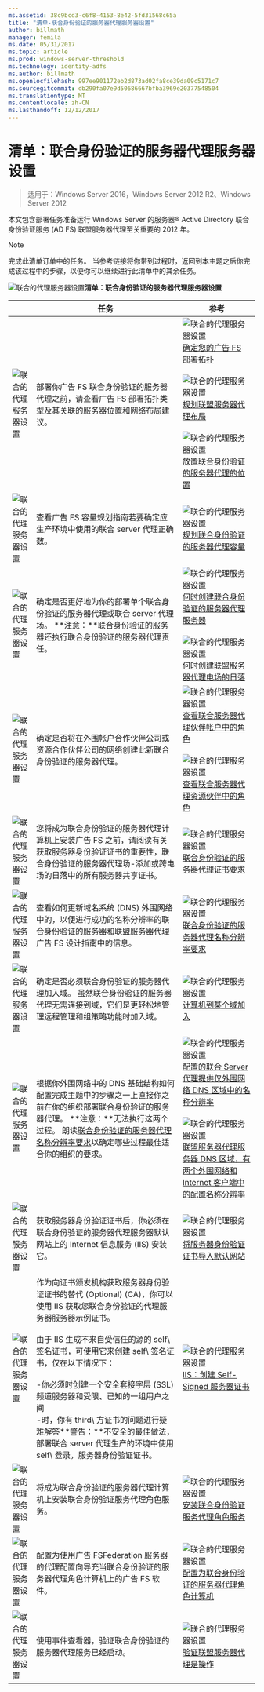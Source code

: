 ```yaml
---
ms.assetid: 38c9bcd3-c6f8-4153-8e42-5fd31568c65a
title: "清单-联合身份验证的服务器代理服务器设置"
author: billmath
manager: femila
ms.date: 05/31/2017
ms.topic: article
ms.prod: windows-server-threshold
ms.technology: identity-adfs
ms.author: billmath
ms.openlocfilehash: 997ee901172eb2d873ad02fa8ce39da09c5171c7
ms.sourcegitcommit: db290fa07e9d50686667bfba3969e20377548504
ms.translationtype: MT
ms.contentlocale: zh-CN
ms.lasthandoff: 12/12/2017
---
```

# <a name="checklist-setting-up-a-federation-server-proxy"></a>清单：联合身份验证的服务器代理服务器设置

>适用于：Windows Server 2016，Windows Server 2012 R2、Windows Server 2012

本文包含部署任务准备运行 Windows Server 的服务器® Active Directory 联合身份验证服务 \(AD FS\) 联盟服务器代理至关重要的 2012 年。  
  
> [!NOTE]  
> 完成此清单订单中的任务。 当参考链接将你带到过程时，返回到本主题之后你完成该过程中的步骤，以便你可以继续进行此清单中的其余任务。  
  
![联合的代理服务器设置](media/2b05dce3-938f-4168-9b8f-1f4398cbdb9b.gif)**清单：联合身份验证的服务器代理服务器设置**  
  
||任务|参考|  
|-|--------|-------------|  
|![联合的代理服务器设置](media/icon_checkboxo.gif)|部署你广告 FS 联合身份验证的服务器代理之前，请查看广告 FS 部署拓扑类型及其关联的服务器位置和网络布局建议。|![联合的代理服务器设置](media/faa393df-4856-4431-9eda-4f4e5be72a90.gif)[确定您的广告 FS 部署拓扑](https://technet.microsoft.com/library/gg982491.aspx)<br /><br />![联合的代理服务器设置](media/faa393df-4856-4431-9eda-4f4e5be72a90.gif)[规划联盟服务器代理布局](https://technet.microsoft.com/library/dd807130.aspx)<br /><br />![联合的代理服务器设置](media/faa393df-4856-4431-9eda-4f4e5be72a90.gif)[放置联合身份验证的服务器代理的位置](https://technet.microsoft.com/library/dd807048.aspx)|  
|![联合的代理服务器设置](media/icon_checkboxo.gif)|查看广告 FS 容量规划指南若要确定应生产环境中使用的联合 server 代理正确数。|![联合的代理服务器设置](media/faa393df-4856-4431-9eda-4f4e5be72a90.gif)[规划联合身份验证的服务器代理容量](https://technet.microsoft.com/library/gg749898.aspx)|  
|![联合的代理服务器设置](media/icon_checkboxo.gif)|确定是否更好地为你的部署单个联合身份验证的服务器代理或联合 server 代理场。 **注意：**联合身份验证的服务器还执行联合身份验证的服务器代理责任。|![联合的代理服务器设置](media/faa393df-4856-4431-9eda-4f4e5be72a90.gif)[何时创建联合身份验证的服务器代理服务器](https://technet.microsoft.com/library/dd807032.aspx)<br /><br />![联合的代理服务器设置](media/faa393df-4856-4431-9eda-4f4e5be72a90.gif)[何时创建联盟服务器代理电场的日落](https://technet.microsoft.com/library/dd807082.aspx)|  
|![联合的代理服务器设置](media/icon_checkboxo.gif)|确定是否将在外围帐户合作伙伴公司或资源合作伙伴公司的网络创建此新联合身份验证的服务器代理。|![联合的代理服务器设置](media/faa393df-4856-4431-9eda-4f4e5be72a90.gif)[查看联合服务器代理伙伴帐户中的角色](https://technet.microsoft.com/library/dd807109.aspx)<br /><br />![联合的代理服务器设置](media/faa393df-4856-4431-9eda-4f4e5be72a90.gif)[查看联合服务器代理资源伙伴中的角色](https://technet.microsoft.com/en-us/library/dd807052.aspx)|  
|![联合的代理服务器设置](media/icon_checkboxo.gif)|您将成为联合身份验证的服务器代理计算机上安装广告 FS 之前，请阅读有关获取服务器身份验证证书的重要性，联合身份验证的服务器代理场-添加或跨电场的日落中的所有服务器共享证书。|![联合的代理服务器设置](media/faa393df-4856-4431-9eda-4f4e5be72a90.gif)[联合身份验证的服务器代理证书要求](https://technet.microsoft.com/library/dd807054.aspx)|  
|![联合的代理服务器设置](media/icon_checkboxo.gif)|查看如何更新域名系统 \(DNS\) 外围网络中的，以便进行成功的名称分辨率的联合身份验证的服务器和联盟服务器代理广告 FS 设计指南中的信息。|![联合的代理服务器设置](media/faa393df-4856-4431-9eda-4f4e5be72a90.gif)[联合身份验证的服务器代理名称分辨率要求](https://technet.microsoft.com/library/dd807055.aspx)|  
|![联合的代理服务器设置](media/icon_checkboxo.gif)|确定是否必须联合身份验证的服务器代理加入域。 虽然联合身份验证的服务器代理无需连接到域，它们是更轻松地管理远程管理和组策略功能时加入域。|![联合的代理服务器设置](media/15dd35b6-6cc6-421f-93f8-7109920e7144.gif)[计算机到某个域加入](Join-a-Computer-to-a-Domain.md)|  
|![联合的代理服务器设置](media/icon_checkboxo.gif)|根据你外围网络中的 DNS 基础结构如何配置完成主题中的步骤之一上直接你之前在你的组织部署联合身份验证的服务器代理。 **注意：**无法执行这两个过程。 朗读[联合身份验证的服务器代理名称分辨率要求](https://technet.microsoft.com/library/dd807055.aspx)以确定哪些过程最佳适合你的组织的要求。|![联合的代理服务器设置](media/15dd35b6-6cc6-421f-93f8-7109920e7144.gif)[配置的联合 Server 代理提供仅外围网络 DNS 区域中的名称分辨率](Configure-Name-Resolution-for-a-Federation-Server-Proxy-in-a-DNS-Zone-That-Serves-Only-the-Perimeter-Network.md)<br /><br />![联合的代理服务器设置](media/15dd35b6-6cc6-421f-93f8-7109920e7144.gif)[联盟服务器代理服务器 DNS 区域，有两个外围网络和 Internet 客户端中的配置名称分辨率](Configure-Name-Resolution-for-a-Federation-Server-Proxy-in-a-DNS-Zone-That-Serves-Both-the-Perimeter-Network-and-Internet-Clients.md)|  
|![联合的代理服务器设置](media/icon_checkboxo.gif)|获取服务器身份验证证书后，你必须在联合身份验证的服务器代理服务器默认网站上的 Internet 信息服务 \(IIS\) 安装它。|![联合的代理服务器设置](media/15dd35b6-6cc6-421f-93f8-7109920e7144.gif)[将服务器身份验证证书导入默认网站](Import-a-Server-Authentication-Certificate-to-the-Default-Web-Site.md)|  
|![联合的代理服务器设置](media/icon_checkboxo.gif)|作为向证书颁发机构获取服务器身份验证证书的替代 \(Optional\) \(CA\)，你可以使用 IIS 获取您联合身份验证的代理服务器服务器示例证书。<br /><br />由于 IIS 生成不来自受信任的源的 self\ 签名证书，可使用它来创建 self\ 签名证书，仅在以下情况下：<br /><br />-你必须时创建一个安全套接字层 \(SSL\) 频道服务器和受限、已知的一组用户之间<br />-时，你有 third\ 方证书的问题进行疑难解答**警告：**不安全的最佳做法，部署联合 server 代理生产的环境中使用 self\ 登录，服务器身份验证证书。|![联合的代理服务器设置](media/15dd35b6-6cc6-421f-93f8-7109920e7144.gif)[IIS：创建 Self\-Signed 服务器证书](https://go.microsoft.com/fwlink/?LinkID=108271)|  
|![联合的代理服务器设置](media/icon_checkboxo.gif)|将成为联合身份验证的服务器代理计算机上安装联合身份验证服务代理角色服务。|![联合的代理服务器设置](media/15dd35b6-6cc6-421f-93f8-7109920e7144.gif)[安装联合身份验证服务代理角色服务](Install-the-Federation-Service-Proxy-Role-Service.md)|  
|![联合的代理服务器设置](media/icon_checkboxo.gif)|配置为使用广告 FSFederation 服务器的代理配置向导充当联合身份验证的服务器代理角色计算机上的广告 FS 软件。|![联合的代理服务器设置](media/15dd35b6-6cc6-421f-93f8-7109920e7144.gif)[配置为联合身份验证的服务器代理角色计算机](Configure-a-Computer-for-the-Federation-Server-Proxy-Role.md)|  
|![联合的代理服务器设置](media/icon_checkboxo.gif)|使用事件查看器，验证联合身份验证的服务器代理服务已经启动。|![联合的代理服务器设置](media/15dd35b6-6cc6-421f-93f8-7109920e7144.gif)[验证联盟服务器代理是操作](Verify-That-a-Federation-Server-Proxy-Is-Operational.md)|  
